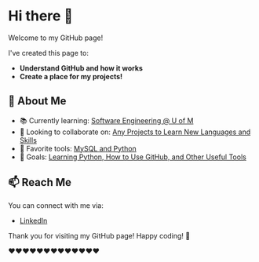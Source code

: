 # Hi there 👋

Welcome to my GitHub page!

I've created this page to:

- **Understand GitHub and how it works**
- **Create a place for my projects!**

## 🌟 About Me

- 📚 Currently learning: <ins> Software Engineering @ U of M </ins>
- 👯 Looking to collaborate on: <ins> Any Projects to Learn New Languages and Skills </ins>
- 🌟 Favorite tools: <ins> MySQL and Python </ins>
- 🎯 Goals: <ins> Learning Python, How to Use GitHub, and Other Useful Tools </ins>

## 📫 Reach Me

You can connect with me via:

- [LinkedIn](https://www.linkedin.com/in/sadie-berry-168297350/)

Thank you for visiting my GitHub page! Happy coding! 🚀

❤❤❤❤❤❤❤❤❤❤❤❤❤

